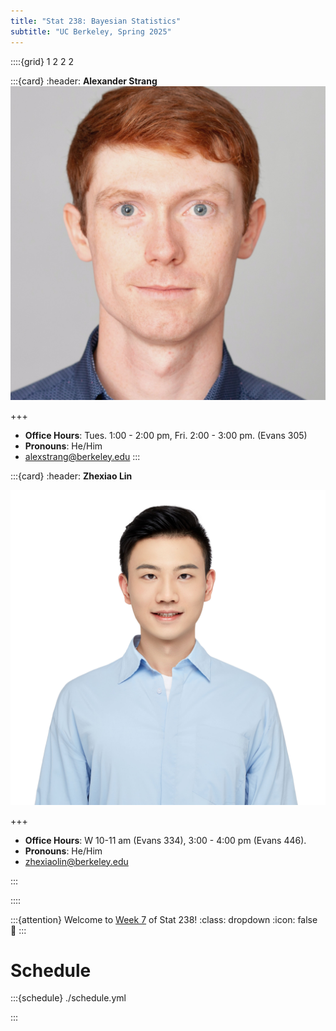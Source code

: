 ```yaml
---
title: "Stat 238: Bayesian Statistics"
subtitle: "UC Berkeley, Spring 2025"
---
```


<!--div class="staffer">
  <img class="staffer-image" src="{{ staff_photo }}" height=50 width=50 alt="{{ staff_name }}">
  <div>
    <h3 class="staffer-name">
      <a href="{{ staff_website }}" target="_blank">{{ staff_name }}</a>
      <p class="staffer-pronouns"><b>{{ staff_pronouns }}</b></p>
    </h3>
    <p><a href="mailto:{{ staff_email }}">{{ staff_email }}</a></p>
    <p><b>Office Hours:</b> {{ staff_oh }}</p>
  </div>
</div-->

::::{grid} 1 2 2 2

:::{card}
:header: **Alexander Strang**
![Alexander Strang](images/Alex_Strang_cropped_in.jpg)

+++

* **Office Hours**: Tues. 1:00 - 2:00 pm, Fri. 2:00 - 3:00 pm. (Evans 305)
* **Pronouns**: He/Him
* [alexstrang@berkeley.edu](mailto:alexstrang@berkeley.edu)
:::

:::{card}
:header: **Zhexiao Lin**

![Zhexiao Lin](images/Zhexiao_Lin.jpg)

+++

* **Office Hours**: W 10-11 am (Evans 334), 3:00 - 4:00 pm (Evans 446).
* **Pronouns**: He/Him
* [zhexiaolin@berkeley.edu](mailto:zhexiaolin@berkeley.edu)

:::

::::

:::{attention} Welcome to [Week 7](#week7) of Stat 238!
:class: dropdown
:icon: false
👋
:::

# Schedule

:::{schedule} ./schedule.yml

:::
